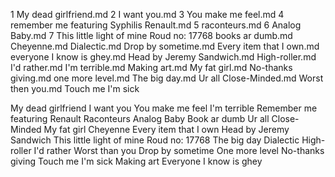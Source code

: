 1	My dead girlfriend.md
2	I want you.md
3	You make me feel.md
4	remember me featuring Syphilis Renault.md
5	raconteurs.md
6	Analog Baby.md
7	This little light of mine Roud no: 17768 
	books ar dumb.md
	Cheyenne.md
	Dialectic.md
	Drop by sometime.md
	Every item that I own.md
	everyone I know is ghey.md
	Head by Jeremy Sandwich.md
	High-roller.md
	I'd rather.md
	I'm terrible.md
	Making art.md
	My fat girl.md
	No-thanks giving.md
	one more level.md
	The big day.md
	Ur all Close-Minded.md
	Worst then you.md
	Touch me I'm sick




My dead girlfriend
I want you
You make me feel
I'm terrible
Remember me featuring Renault
Raconteurs
Analog Baby
Book ar dumb
Ur all Close-Minded
My fat girl
Cheyenne
Every item that I own
Head by Jeremy Sandwich
This little light of mine Roud no: 17768
The big day
Dialectic
High-roller
I'd rather
Worst than you
Drop by sometime
One more level
No-thanks giving
Touch me I'm sick
Making art
Everyone I know is ghey
